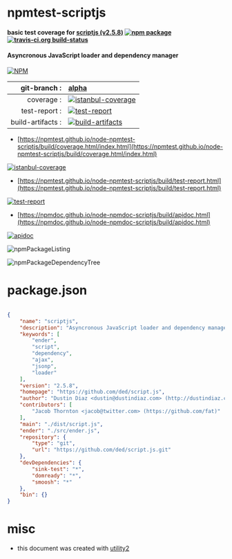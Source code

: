 # npmtest-scriptjs

#### basic test coverage for  [scriptjs (v2.5.8)](https://github.com/ded/script.js)  [![npm package](https://img.shields.io/npm/v/npmtest-scriptjs.svg?style=flat-square)](https://www.npmjs.org/package/npmtest-scriptjs) [![travis-ci.org build-status](https://api.travis-ci.org/npmtest/node-npmtest-scriptjs.svg)](https://travis-ci.org/npmtest/node-npmtest-scriptjs)

#### Asyncronous JavaScript loader and dependency manager

[![NPM](https://nodei.co/npm/scriptjs.png?downloads=true&downloadRank=true&stars=true)](https://www.npmjs.com/package/scriptjs)

| git-branch : | [alpha](https://github.com/npmtest/node-npmtest-scriptjs/tree/alpha)|
|--:|:--|
| coverage : | [![istanbul-coverage](https://npmtest.github.io/node-npmtest-scriptjs/build/coverage.badge.svg)](https://npmtest.github.io/node-npmtest-scriptjs/build/coverage.html/index.html)|
| test-report : | [![test-report](https://npmtest.github.io/node-npmtest-scriptjs/build/test-report.badge.svg)](https://npmtest.github.io/node-npmtest-scriptjs/build/test-report.html)|
| build-artifacts : | [![build-artifacts](https://npmtest.github.io/node-npmtest-scriptjs/glyphicons_144_folder_open.png)](https://github.com/npmtest/node-npmtest-scriptjs/tree/gh-pages/build)|

- [https://npmtest.github.io/node-npmtest-scriptjs/build/coverage.html/index.html](https://npmtest.github.io/node-npmtest-scriptjs/build/coverage.html/index.html)

[![istanbul-coverage](https://npmtest.github.io/node-npmtest-scriptjs/build/screenCapture.buildCi.browser.%252Ftmp%252Fbuild%252Fcoverage.lib.html.png)](https://npmtest.github.io/node-npmtest-scriptjs/build/coverage.html/index.html)

- [https://npmtest.github.io/node-npmtest-scriptjs/build/test-report.html](https://npmtest.github.io/node-npmtest-scriptjs/build/test-report.html)

[![test-report](https://npmtest.github.io/node-npmtest-scriptjs/build/screenCapture.buildCi.browser.%252Ftmp%252Fbuild%252Ftest-report.html.png)](https://npmtest.github.io/node-npmtest-scriptjs/build/test-report.html)

- [https://npmdoc.github.io/node-npmdoc-scriptjs/build/apidoc.html](https://npmdoc.github.io/node-npmdoc-scriptjs/build/apidoc.html)

[![apidoc](https://npmdoc.github.io/node-npmdoc-scriptjs/build/screenCapture.buildCi.browser.%252Ftmp%252Fbuild%252Fapidoc.html.png)](https://npmdoc.github.io/node-npmdoc-scriptjs/build/apidoc.html)

![npmPackageListing](https://npmtest.github.io/node-npmtest-scriptjs/build/screenCapture.npmPackageListing.svg)

![npmPackageDependencyTree](https://npmtest.github.io/node-npmtest-scriptjs/build/screenCapture.npmPackageDependencyTree.svg)



# package.json

```json

{
    "name": "scriptjs",
    "description": "Asyncronous JavaScript loader and dependency manager",
    "keywords": [
        "ender",
        "script",
        "dependency",
        "ajax",
        "jsonp",
        "loader"
    ],
    "version": "2.5.8",
    "homepage": "https://github.com/ded/script.js",
    "author": "Dustin Diaz <dustin@dustindiaz.com> (http://dustindiaz.com)",
    "contributors": [
        "Jacob Thornton <jacob@twitter.com> (https://github.com/fat)"
    ],
    "main": "./dist/script.js",
    "ender": "./src/ender.js",
    "repository": {
        "type": "git",
        "url": "https://github.com/ded/script.js.git"
    },
    "devDependencies": {
        "sink-test": "*",
        "domready": "*",
        "smoosh": "*"
    },
    "bin": {}
}
```



# misc
- this document was created with [utility2](https://github.com/kaizhu256/node-utility2)
